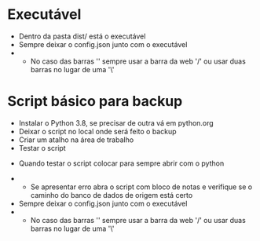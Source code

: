 # Executável

- Dentro da pasta dist/ está o executável 
- Sempre deixar o config.json junto com o executável
- - No caso das barras '\' sempre usar a barra da web '/' ou usar duas barras no lugar de uma '\\'

# Script básico para backup

- Instalar o Python 3.8, se precisar de outra vá em python.org
- Deixar o script no local onde será feito o backup
- Criar um atalho na área de trabalho
- Testar o script
* Quando testar o script colocar para sempre abrir com o python
- - Se apresentar erro abra o script com bloco de notas e verifique se o caminho do banco de dados de origem está certo
- Sempre deixar o config.json junto com o executável
- - No caso das barras '\' sempre usar a barra da web '/' ou usar duas barras no lugar de uma '\\'

